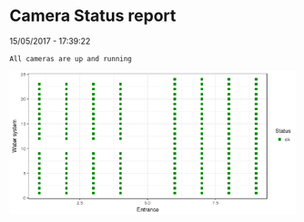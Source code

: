 Camera Status report
================
15/05/2017 - 17:39:22

    All cameras are up and running

![](camreport_files/figure-markdown_github/unnamed-chunk-2-1.png)
